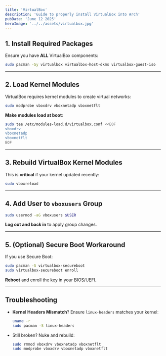 ```yaml
---
title: 'VirtualBox'
description: 'Guide to properly install VirtualBox into Arch'
pubDate: 'June 12 2025'
heroImage: '../../assets/virtualbox.jpg'
---
```


## **1. Install Required Packages**

Ensure you have **ALL** VirtualBox components:

```bash
sudo pacman -Sy virtualbox virtualbox-host-dkms virtualbox-guest-iso
```

---

## **2. Load Kernel Modules**

VirtualBox requires kernel modules to create virtual networks:

```bash
sudo modprobe vboxdrv vboxnetadp vboxnetflt
```

**Make modules load at boot**:

```bash
sudo tee /etc/modules-load.d/virtualbox.conf <<EOF
vboxdrv
vboxnetadp
vboxnetflt
EOF
```

---

## **3. Rebuild VirtualBox Kernel Modules**

This is **critical** if your kernel updated recently:

```bash
sudo vboxreload
```

---

## **4. Add User to `vboxusers` Group**

```bash
sudo usermod -aG vboxusers $USER
```

**Log out and back in** to apply group changes.

---

## **5. (Optional) Secure Boot Workaround**

If you use Secure Boot:

```bash
sudo pacman -S virtualbox-secureboot
sudo virtualbox-secureboot enroll
```

**Reboot** and enroll the key in your BIOS/UEFI.

---

## **Troubleshooting**

- **Kernel Headers Mismatch**? Ensure `linux-headers` matches your kernel:

  ```bash
  uname -r
  sudo pacman -S linux-headers
  ```

- Still broken? Nuke and rebuild:

  ```bash
  sudo rmmod vboxdrv vboxnetadp vboxnetflt
  sudo modprobe vboxdrv vboxnetadp vboxnetflt
  ```
